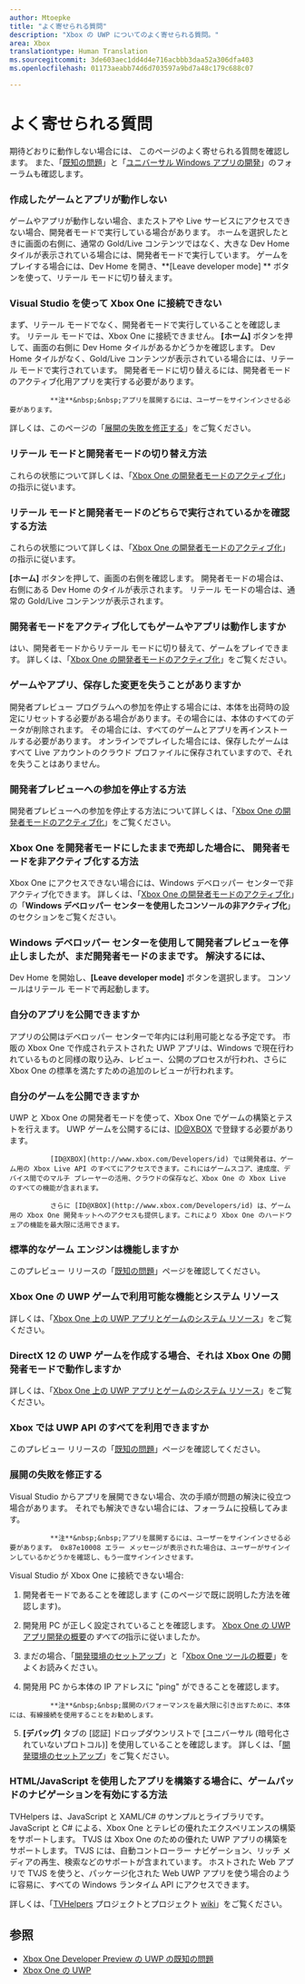 ```yaml
---
author: Mtoepke
title: "よく寄せられる質問"
description: "Xbox の UWP についてのよく寄せられる質問。"
area: Xbox
translationtype: Human Translation
ms.sourcegitcommit: 3de603aec1dd4d4e716acbbb3daa52a306dfa403
ms.openlocfilehash: 01173aeabb74d6d703597a9bd7a48c179c688c07

---
```


# よく寄せられる質問

期待どおりに動作しない場合には、 このページのよく寄せられる質問を確認します。 また、「[既知の問題](known-issues.md)」と「[ユニバーサル Windows アプリの開発](https://social.msdn.microsoft.com/Forums/windowsapps/en-US/home?forum=wpdevelop)」のフォーラムも確認します。 

### 作成したゲームとアプリが動作しない

ゲームやアプリが動作しない場合、またストアや Live サービスにアクセスできない場合、開発者モードで実行している場合があります。 ホームを選択したときに画面の右側に、通常の Gold/Live コンテンツではなく、大きな Dev Home タイルが表示されている場合には、開発者モードで実行しています。 ゲームをプレイする場合には、Dev Home を開き、**[Leave developer mode] ** ボタンを使って、リテール モードに切り替えます。

### Visual Studio を使って Xbox One に接続できない

まず、リテール モードでなく、開発者モードで実行していることを確認します。 リテール モードでは、Xbox One に接続できません。 **[ホーム]** ボタンを押して、画面の右側に Dev Home タイルがあるかどうかを確認します。 Dev Home タイルがなく、Gold/Live コンテンツが表示されている場合には、リテール モードで実行されています。 開発者モードに切り替えるには、開発者モードのアクティブ化用アプリを実行する必要があります。

> 
              **注**&nbsp;&nbsp;アプリを展開するには、ユーザーをサインインさせる必要があります。

詳しくは、このページの「[展開の失敗を修正する](frequently-asked-questions.md#fixing-deployment-failures)」をご覧ください。

### リテール モードと開発者モードの切り替え方法

これらの状態について詳しくは、「[Xbox One の開発者モードのアクティブ化](devkit-activation.md)」の指示に従います。

### リテール モードと開発者モードのどちらで実行されているかを確認する方法

これらの状態について詳しくは、「[Xbox One の開発者モードのアクティブ化](devkit-activation.md)」の指示に従います。 

**[ホーム]** ボタンを押して、画面の右側を確認します。 開発者モードの場合は、右側にある Dev Home のタイルが表示されます。 リテール モードの場合は、通常の Gold/Live コンテンツが表示されます。

### 開発者モードをアクティブ化してもゲームやアプリは動作しますか

はい、開発者モードからリテール モードに切り替えて、ゲームをプレイできます。 詳しくは、「[Xbox One の開発者モードのアクティブ化](devkit-activation.md)」をご覧ください。 

<!-- > **CAUTION**&nbsp;&nbsp;The Xbox Developer Preview System Update includes experimental and early pre-release software. 
This means that some popular games and apps will not work as expected and you may experience occasional crashes and data loss. -->

### ゲームやアプリ、保存した変更を失うことがありますか

開発者プレビュー プログラムへの参加を停止する場合には、本体を出荷時の設定にリセットする必要がある場合があります。その場合には、本体のすべてのデータが削除されます。 その場合には、すべてのゲームとアプリを再インストールする必要があります。 オンラインでプレイした場合には、保存したゲームはすべて Live アカウントのクラウド プロファイルに保存されていますので、それを失うことはありません。

### 開発者プレビューへの参加を停止する方法

開発者プレビューへの参加を停止する方法について詳しくは、「[Xbox One の開発者モードのアクティブ化](devkit-deactivation.md)」をご覧ください。

### Xbox One を開発者モードにしたままで売却した場合に、 開発者モードを非アクティブ化する方法

Xbox One にアクセスできない場合には、Windows デベロッパー センターで非アクティブ化できます。 詳しくは、「[Xbox One の開発者モードのアクティブ化](devkit-deactivation.md#deactivate-your-console-through-windows-dev-center)」の「**Windows デベロッパー センターを使用したコンソールの非アクティブ化**」のセクションをご覧ください。

### Windows デベロッパー センターを使用して開発者プレビューを停止しましたが、まだ開発者モードのままです。 解決するには、

Dev Home を開始し、**[Leave developer mode]** ボタンを選択します。 コンソールはリテール モードで再起動します。 

### 自分のアプリを公開できますか

アプリの公開はデベロッパー センターで年内には利用可能となる予定です。 市販の Xbox One で作成されテストされた UWP アプリは、Windows で現在行われているものと同様の取り込み、レビュー、公開のプロセスが行われ、さらに Xbox One の標準を満たすための追加のレビューが行われます。

### 自分のゲームを公開できますか

UWP と Xbox One の開発者モードを使って、Xbox One でゲームの構築とテストを行えます。 UWP ゲームを公開するには、[ID@XBOX](http://www.xbox.com/Developers/id) で登録する必要があります。 

              [ID@XBOX](http://www.xbox.com/Developers/id) では開発者は、ゲーム用の Xbox Live API のすべてにアクセスできます。これにはゲームスコア、達成度、デバイス間でのマルチ プレーヤーの活用、クラウドの保存など、Xbox One の Xbox Live のすべての機能が含まれます。 

              さらに [ID@XBOX](http://www.xbox.com/Developers/id) は、ゲーム用の Xbox One 開発キットへのアクセスも提供します。これにより Xbox One のハードウェアの機能を最大限に活用できます。

### 標準的なゲーム エンジンは機能しますか

このプレビュー リリースの「[既知の問題](known-issues.md)」ページを確認してください。

### Xbox One の UWP ゲームで利用可能な機能とシステム リソース 

詳しくは、「[Xbox One 上の UWP アプリとゲームのシステム リソース](system-resource-allocation.md)」をご覧ください。

### DirectX 12 の UWP ゲームを作成する場合、それは Xbox One の開発者モードで動作しますか

詳しくは、「[Xbox One 上の UWP アプリとゲームのシステム リソース](system-resource-allocation.md)」をご覧ください。

### Xbox では UWP API のすべてを利用できますか

このプレビュー リリースの「[既知の問題](known-issues.md)」ページを確認してください。

### 展開の失敗を修正する

Visual Studio からアプリを展開できない場合、次の手順が問題の解決に役立つ場合があります。 それでも解決できない場合には、フォーラムに投稿してみます。

> 
              **注**&nbsp;&nbsp;アプリを展開するには、ユーザーをサインインさせる必要があります。 0x87e10008 エラー メッセージが表示された場合は、ユーザーがサインインしているかどうかを確認し、もう一度サインインさせます。

Visual Studio が Xbox One に接続できない場合:

1. 開発者モードであることを確認します (このページで既に説明した方法を確認します)。
2. 開発用 PC が正しく設定されていることを確認します。 [Xbox One の UWP アプリ開発の概要](getting-started.md)の*すべての*指示に従いましたか。 

3. まだの場合、「[開発環境のセットアップ](development-environment-setup.md)」と「[Xbox One ツールの概要](introduction-to-xbox-tools.md)」をよくお読みください。

4. 開発用 PC から本体の IP アドレスに "ping" ができることを確認します。
> 
              **注**&nbsp;&nbsp;展開のパフォーマンスを最大限に引き出すために、本体には、有線接続を使用することをお勧めします。

5. **[デバッグ]** タブの [認証] ドロップダウンリストで [ユニバーサル (暗号化されていないプロトコル)] を使用していることを確認します。 詳しくは、「[開発環境のセットアップ](development-environment-setup.md)」をご覧ください。

<!--6. Make sure you are not hitting a PIN pairing issue; see "Visual Studio/Xbox PIN pairing failures" in the [Known Issues](known-issues.md) topic.-->

<!--
If Visual Studio can connect, but deployment is failing (for example you get this error message: "DEP0700 : Registration of the app failed.(0x80073cf9)"):

1. Make sure that your app is not installed by uninstalling it from the Collections app in the Xbox One shell. 

> **Note**&nbsp;&nbsp;Uninstalling your app from Windows Device Portal (WDP) will not resolve the issue.

2. If your issues persist, uninstall your app or game in the Collections app, leave Developer Mode, restart to Retail Mode, and then switch back to Developer Mode. 
This will clear Dev Storage.

3. If your issues persist, follow the steps above and then use **Reset and keep my games & apps** to delete any stored state on your Xbox One. 
Go to Settings > System > Console info & updates > Reset console, and select the **Reset and keep my games & apps** button.

> **Caution**&nbsp;&nbsp;Doing this will delete all saved settings on your Xbox One including wireless settings, user accounts and any game progress that has not been saved to cloud storage.

> **Caution**&nbsp;&nbsp;DO NOT select the **Reset and remove everything** button.
This will delete all of your games, apps, settings and content, deactivate Developer Mode, and remove you console from the Developer Preview group.
-->

### HTML/JavaScript を使用したアプリを構築する場合に、ゲームパッドのナビゲーションを有効にする方法

TVHelpers は、JavaScript と XAML/C# のサンプルとライブラリです。JavaScript と C# による、Xbox One とテレビの優れたエクスペリエンスの構築をサポートします。 TVJS は Xbox One のための優れた UWP アプリの構築をサポートします。 TVJS には、自動コントローラー ナビゲーション、リッチ メディアの再生、検索などのサポートが含まれています。 ホストされた Web アプリで TVJS を使うと、パッケージ化された Web UWP アプリを使う場合のように容易に、すべての Windows ランタイム API にアクセスできます。

詳しくは、「[TVHelpers](https://github.com/Microsoft/TVHelpers) プロジェクトとプロジェクト [wiki](https://github.com/Microsoft/TVHelpers/wiki)」をご覧ください。

## 参照
- [Xbox One Developer Preview の UWP の既知の問題](known-issues.md)
- [Xbox One の UWP](index.md)



<!--HONumber=Jul16_HO2-->


